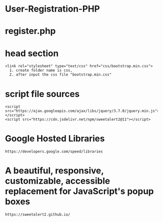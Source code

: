 # User-Registration-PHP

# register.php

  # head section
  
    <link rel="stylesheet" type="text/css" href="css/bootstrap.min.css">
      1. create folder name is css,
      2. after input the css file "bootstrap.min.css"
      
  # script file sources
  
    <script src="https://ajax.googleapis.com/ajax/libs/jquery/3.7.0/jquery.min.js"></script>
    <script src="https://cdn.jsdelivr.net/npm/sweetalert2@11"></script>

  # Google Hosted Libraries
    https://developers.google.com/speed/libraries
    
  # A beautiful, responsive, customizable, accessible replacement for JavaScript's popup boxes     
    https://sweetalert2.github.io/
